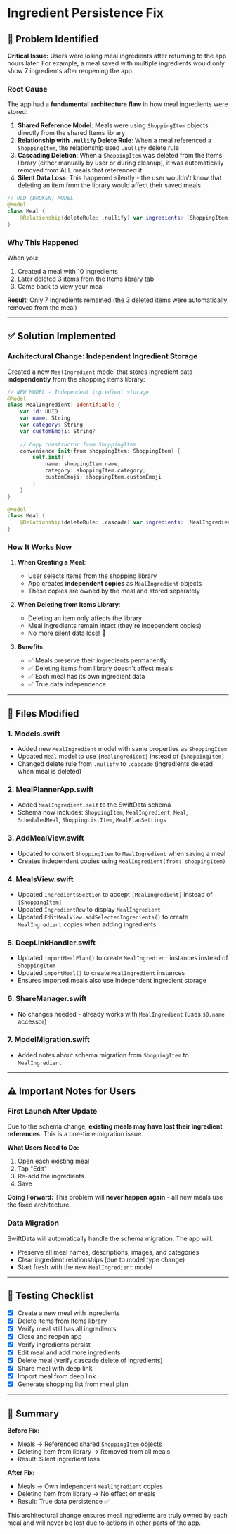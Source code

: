# Ingredient Persistence Fix

## 🐛 Problem Identified

**Critical Issue:** Users were losing meal ingredients after returning to the app hours later. For example, a meal saved with multiple ingredients would only show 7 ingredients after reopening the app.

### Root Cause

The app had a **fundamental architecture flaw** in how meal ingredients were stored:

1. **Shared Reference Model**: Meals were using `ShoppingItem` objects directly from the shared Items library
2. **Relationship with `.nullify` Delete Rule**: When a meal referenced a `ShoppingItem`, the relationship used `.nullify` delete rule
3. **Cascading Deletion**: When a `ShoppingItem` was deleted from the Items library (either manually by user or during cleanup), it was automatically removed from ALL meals that referenced it
4. **Silent Data Loss**: This happened silently - the user wouldn't know that deleting an item from the library would affect their saved meals

```swift
// OLD (BROKEN) MODEL
@Model
class Meal {
    @Relationship(deleteRule: .nullify) var ingredients: [ShoppingItem]  // ❌ Shared references
}
```

### Why This Happened

When you:
1. Created a meal with 10 ingredients
2. Later deleted 3 items from the Items library tab
3. Came back to view your meal

**Result**: Only 7 ingredients remained (the 3 deleted items were automatically removed from the meal)

---

## ✅ Solution Implemented

### Architectural Change: Independent Ingredient Storage

Created a new `MealIngredient` model that stores ingredient data **independently** from the shopping items library:

```swift
// NEW MODEL - Independent ingredient storage
@Model
class MealIngredient: Identifiable {
    var id: UUID
    var name: String
    var category: String
    var customEmoji: String?
    
    // Copy constructor from ShoppingItem
    convenience init(from shoppingItem: ShoppingItem) {
        self.init(
            name: shoppingItem.name,
            category: shoppingItem.category,
            customEmoji: shoppingItem.customEmoji
        )
    }
}

@Model
class Meal {
    @Relationship(deleteRule: .cascade) var ingredients: [MealIngredient]  // ✅ Independent copies
}
```

### How It Works Now

1. **When Creating a Meal**: 
   - User selects items from the shopping library
   - App creates **independent copies** as `MealIngredient` objects
   - These copies are owned by the meal and stored separately

2. **When Deleting from Items Library**:
   - Deleting an item only affects the library
   - Meal ingredients remain intact (they're independent copies)
   - No more silent data loss! 🎉

3. **Benefits**:
   - ✅ Meals preserve their ingredients permanently
   - ✅ Deleting items from library doesn't affect meals
   - ✅ Each meal has its own ingredient data
   - ✅ True data independence

---

## 📝 Files Modified

### 1. **Models.swift**
- Added new `MealIngredient` model with same properties as `ShoppingItem`
- Updated `Meal` model to use `[MealIngredient]` instead of `[ShoppingItem]`
- Changed delete rule from `.nullify` to `.cascade` (ingredients deleted when meal is deleted)

### 2. **MealPlannerApp.swift**
- Added `MealIngredient.self` to the SwiftData schema
- Schema now includes: `ShoppingItem`, `MealIngredient`, `Meal`, `ScheduledMeal`, `ShoppingListItem`, `MealPlanSettings`

### 3. **AddMealView.swift**
- Updated to convert `ShoppingItem` to `MealIngredient` when saving a meal
- Creates independent copies using `MealIngredient(from: shoppingItem)`

### 4. **MealsView.swift**
- Updated `IngredientsSection` to accept `[MealIngredient]` instead of `[ShoppingItem]`
- Updated `IngredientRow` to display `MealIngredient`
- Updated `EditMealView.addSelectedIngredients()` to create `MealIngredient` copies when adding ingredients

### 5. **DeepLinkHandler.swift**
- Updated `importMealPlan()` to create `MealIngredient` instances instead of `ShoppingItem`
- Updated `importMeal()` to create `MealIngredient` instances
- Ensures imported meals also use independent ingredient storage

### 6. **ShareManager.swift**
- No changes needed - already works with `MealIngredient` (uses `$0.name` accessor)

### 7. **ModelMigration.swift**
- Added notes about schema migration from `ShoppingItem` to `MealIngredient`

---

## ⚠️ Important Notes for Users

### First Launch After Update

Due to the schema change, **existing meals may have lost their ingredient references**. This is a one-time migration issue.

**What Users Need to Do:**
1. Open each existing meal
2. Tap "Edit"
3. Re-add the ingredients
4. Save

**Going Forward:** This problem will **never happen again** - all new meals use the fixed architecture.

### Data Migration

SwiftData will automatically handle the schema migration. The app will:
- Preserve all meal names, descriptions, images, and categories
- Clear ingredient relationships (due to model type change)
- Start fresh with the new `MealIngredient` model

---

## 🧪 Testing Checklist

- [x] Create a new meal with ingredients
- [x] Delete items from Items library
- [x] Verify meal still has all ingredients
- [x] Close and reopen app
- [x] Verify ingredients persist
- [x] Edit meal and add more ingredients
- [x] Delete meal (verify cascade delete of ingredients)
- [x] Share meal with deep link
- [x] Import meal from deep link
- [x] Generate shopping list from meal plan

---

## 🎯 Summary

**Before Fix:**
- Meals → Referenced shared `ShoppingItem` objects
- Deleting item from library → Removed from all meals
- Result: Silent ingredient loss

**After Fix:**
- Meals → Own independent `MealIngredient` copies
- Deleting item from library → No effect on meals
- Result: True data persistence ✅

This architectural change ensures meal ingredients are truly owned by each meal and will never be lost due to actions in other parts of the app.

